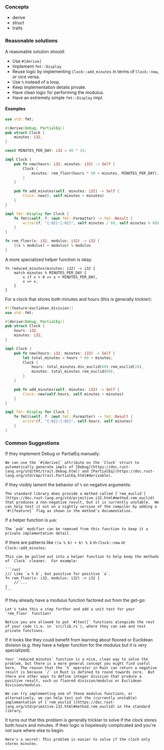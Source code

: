 ### Concepts

- derive
- struct
- traits

### Reasonable solutions

A reasonable solution should:

* Use `#[derive]`
* Implement `fmt::Display`
* Reuse logic by implementing `Clock::add_minutes` in terms of `Clock::new`, or vice versa.
* Use `%` instead of a loop.
* Keep implementation details private.
* Have clean logic for performing the modulus.
* Have an extremely simple `fmt::Display` impl.

#### Examples

```rust
use std::fmt;

#[derive(Debug, PartialEq)]
pub struct Clock {
    minutes: i32,
}

const MINUTES_PER_DAY: i32 = 60 * 24;

impl Clock {
    pub fn new(hours: i32, minutes: i32) -> Self {
        Clock {
            minutes: rem_floor(hours * 60 + minutes, MINUTES_PER_DAY),
        }
    }

    pub fn add_minutes(self, minutes: i32) -> Self {
        Clock::new(0, self.minutes + minutes)
    }
}

impl fmt::Display for Clock {
    fn fmt(&self, f: &mut fmt::Formatter) -> fmt::Result {
        write!(f, "{:02}:{:02}", self.minutes / 60, self.minutes % 60)
    }
}

fn rem_floor(x: i32, modulus: i32) -> i32 {
    ((x % modulus) + modulus) % modulus
}
```

A more specialized helper function is okay:

```
fn reduced_minutes(minutes: i32) -> i32 {
    match minutes % MINUTES_PER_DAY {
        x if x < 0 => x + MINUTES_PER_DAY,
        x => x,
    }
}
```

For a clock that stores both minutes and hours (this is generally trickier):

```rust
#![feature(euclidean_division)]
use std::fmt;

#[derive(Debug, PartialEq)]
pub struct Clock {
    hours: i32,
    minutes: i32,
}

impl Clock {
    pub fn new(hours: i32, minutes: i32) -> Self {
        let total_minutes = hours * 60 + minutes;
        Clock {
            hours: total_minutes.div_euclid(60).rem_euclid(24),
            minutes: total_minutes.rem_euclid(60),
        }
    }

    pub fn add_minutes(self, minutes: i32) -> Self {
        Clock::new(self.hours, self.minutes + minutes)
    }
}

impl fmt::Display for Clock {
    fn fmt(&self, f: &mut fmt::Formatter) -> fmt::Result {
        write!(f, "{:02}:{:02}", self.hours, self.minutes)
    }
}
```

### Common Suggestions

If they implement Debug or PartialEq manually:

```
We can use the `#[derive]` attribute on the `Clock` struct to automatically generate impls of [Debug](https://doc.rust-lang.org/std/fmt/trait.Debug.html) and [PartialEq](https://doc.rust-lang.org/std/cmp/trait.PartialEq.html#derivable).
```

If they visibly lament the behavior of `%` on negative arguments:

```
The standard library does provide a method called [`rem_euclid`](https://doc.rust-lang.org/std/primitive.i32.html#method.rem_euclid) that produces a non-negative result, but it is currently unstable.  We can help test it out on a nightly version of the compiler by adding a `#![feature]` flag as shown in the method's documentation.
```

If a helper function is `pub`:

```
The `pub` modifier can be removed from this function to keep it a private implementation detail.
```

If there are patterns like `((a % b) + b) % b` in `Clock::new` or `Clock::add_minutes`:

````
This can be pulled out into a helper function to help keep the methods of `Clock` cleaner.  For example:

```rust
/// Like `a % b`, but positive for positive `a`.
fn rem_floor(x: i32, modulus: i32) -> i32 {
    // ...
}
```
````

If they already have a modulus function factored out from the get-go:

```
Let's take this a step further and add a unit test for your `rem_floor` function!

Notice you are allowed to put `#[test]` functions alongside the rest of your code (i.e. in `src/lib.rs`), where they can see and test private functions.
```

If it looks like they could benefit from learning about floored or Euclidean division (e.g. they have a helper function for the modulus but it is very specialized):

```
Your `reduced_minutes` function is a nice, clean way to solve the problem, but there is a more general concept you might find useful here.  The reason that the `%` operator in Rust can return a negative result is because `/` in Rust is defined to round towards zero.  But there are other ways to define integer division that produce a positive result, such as floored division/modulus or Euclidean division/modulus.

We can try implementing one of these modulus functions, or alternatively, we can help test out the (currently unstable) implementation of [`rem_euclid`](https://doc.rust-lang.org/std/primitive.i32.html#method.rem_euclid) in the standard library.
```

It turns out that this problem is generally trickier to solve if the clock stores both hours and minutes. If their logic is hopelessly complicated and you're not sure where else to begin:

```
Here's a secret: This problem is easier to solve if the clock only stores minutes.
```
